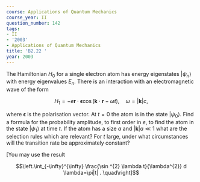 ```yaml
---
course: Applications of Quantum Mechanics
course_year: II
question_number: 142
tags:
- II
- '2003'
- Applications of Quantum Mechanics
title: 'B2.22 '
year: 2003
---
```



The Hamiltonian $H_{0}$ for a single electron atom has energy eigenstates $\left|\psi_{n}\right\rangle$ with energy eigenvalues $E_{n}$. There is an interaction with an electromagnetic wave of the form

$$H_{1}=-e \mathbf{r} \cdot \boldsymbol{\epsilon} \cos (\mathbf{k} \cdot \mathbf{r}-\omega t), \quad \omega=|\mathbf{k}| c,$$

where $\boldsymbol{\epsilon}$ is the polarisation vector. At $t=0$ the atom is in the state $\left|\psi_{0}\right\rangle$. Find a formula for the probability amplitude, to first order in $e$, to find the atom in the state $\left|\psi_{1}\right\rangle$ at time $t$. If the atom has a size $a$ and $|\mathbf{k}| a \ll 1$ what are the selection rules which are relevant? For $t$ large, under what circumstances will the transition rate be approximately constant?

[You may use the result

$$\left.\int_{-\infty}^{\infty} \frac{\sin ^{2} \lambda t}{\lambda^{2}} d \lambda=\pi|t| . \quad\right]$$